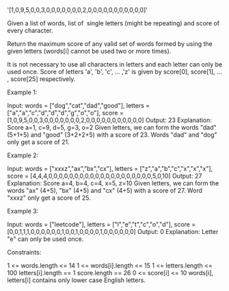 '[1,0,9,5,0,0,3,0,0,0,0,0,0,0,2,0,0,0,0,0,0,0,0,0,0,0]'

Given a list of words, list of  single letters (might be repeating) and score
of every character.

Return the maximum score of any valid set of words formed by using the given
letters (words[i] cannot be used two or more times).

It is not necessary to use all characters in letters and each letter can only
be used once. Score of letters 'a', 'b', 'c', ... ,'z' is given by score[0],
score[1], ... , score[25] respectively.


Example 1:


Input: words = ["dog","cat","dad","good"], letters =
["a","a","c","d","d","d","g","o","o"], score =
[1,0,9,5,0,0,3,0,0,0,0,0,0,0,2,0,0,0,0,0,0,0,0,0,0,0]
Output: 23
Explanation:
Score  a=1, c=9, d=5, g=3, o=2
Given letters, we can form the words "dad" (5+1+5) and "good" (3+2+2+5) with
a score of 23.
Words "dad" and "dog" only get a score of 21.

Example 2:


Input: words = ["xxxz","ax","bx","cx"], letters =
["z","a","b","c","x","x","x"], score =
[4,4,4,0,0,0,0,0,0,0,0,0,0,0,0,0,0,0,0,0,0,0,0,5,0,10]
Output: 27
Explanation:
Score  a=4, b=4, c=4, x=5, z=10
Given letters, we can form the words "ax" (4+5), "bx" (4+5) and "cx" (4+5)
with a score of 27.
Word "xxxz" only get a score of 25.

Example 3:


Input: words = ["leetcode"], letters = ["l","e","t","c","o","d"], score =
[0,0,1,1,1,0,0,0,0,0,0,1,0,0,1,0,0,0,0,1,0,0,0,0,0,0]
Output: 0
Explanation:
Letter "e" can only be used once.


Constraints:


1 <= words.length <= 14
1 <= words[i].length <= 15
1 <= letters.length <= 100
letters[i].length == 1
score.length == 26
0 <= score[i] <= 10
words[i], letters[i] contains only lower case English letters.




